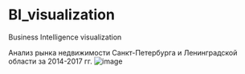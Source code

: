 # BI_visualization
Business Intelligence visualization

Анализ рынка недвижимости Санкт-Петербурга и Ленинградской области за 2014-2017 гг.
![image](https://github.com/NatalyaKrotova/BI_visualization/assets/130841564/bd50aa4e-c0e1-4438-8d8f-8dee6f4d9258)
